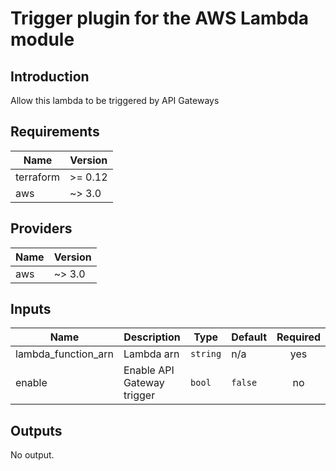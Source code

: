 # Trigger plugin for the AWS Lambda module

## Introduction  
Allow this lambda to be triggered by API Gateways

## Requirements

| Name | Version |
|------|---------|
| terraform | >= 0.12 |
| aws | ~> 3.0 |

## Providers

| Name | Version |
|------|---------|
| aws | ~> 3.0 |

## Inputs

| Name | Description | Type | Default | Required |
|------|-------------|------|---------|:--------:|
| lambda_function_arn | Lambda arn | `string` | n/a | yes |
| enable | Enable API Gateway trigger | `bool` | `false` | no |

## Outputs

No output.

